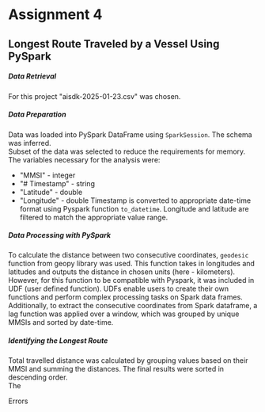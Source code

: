 # Assignment 4
## Longest Route Traveled by a Vessel Using PySpark

##### Data Retrieval
For this project "aisdk-2025-01-23.csv" was chosen. 

##### Data Preparation
Data was loaded into PySpark DataFrame using `SparkSession`. The schema was inferred. <br>
Subset of the data was selected to reduce the requirements for memory. The variables necessary for the analysis were:
- "MMSI" - integer
- "# Timestamp" - string
- "Latitude" - double
- "Longitude" - double
Timestamp is converted to appropriate date-time format using Pyspark function `to_datetime`. Longitude and latitude are filtered to match the appropriate value range. <br>

##### Data Processing with PySpark
To calculate the distance between two consecutive coordinates, `geodesic` function from geopy library was used. This function takes in longitudes and latitudes and outputs the distance in chosen units (here - kilometers). However, for this function to be compatible with Pyspark, it was included in UDF (user defined function). UDFs enable users to create their own functions and perform complex processing tasks on Spark data frames. <br>
Additionally, to extract the consecutive coordinates from Spark dataframe, a lag function was applied over a window, which was grouped by unique MMSIs and sorted by date-time. 

##### Identifying the Longest Route
Total travelled distance was calculated by grouping values based on their MMSI and summing the distances. The final results were sorted in descending order. <br>
The 
<!-- Tasks


Data Processing with PySpark
Calculate the distance between consecutive positions for each vessel using a suitable geospatial library or custom function that can integrate with PySpark.
Aggregate these distances by MMSI to get the total distance traveled by each vessel on that day.

Identifying the Longest Route
Sort or use an aggregation function to determine which vessel traveled the longest distance.

Output
The final output should be the MMSI of the vessel that traveled the longest distance, along with the computed distance.

Code Documentation and Comments
Ensure the code is well-documented, explaining key PySpark transformations and actions used in the process.

Deliverables
A PySpark script that completes the task from loading to calculating and outputting the longest route.
A brief report or set of comments within the code that discusses the findings and any interesting insights about the data or the computation process. -->
Errors